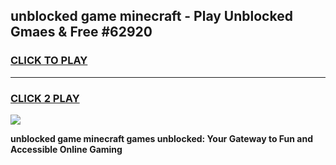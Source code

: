 
## unblocked game minecraft - Play Unblocked Gmaes & Free #62920
<h3>
<a href="https://news.freeplayer.one?title=unblocked_game_minecraft&ref=03M">CLICK TO PLAY</a></h3>
<hr>

<h3>
<a href="https://news.freeplayer.one?title=unblocked_game_minecraft&ref=03M">CLICK 2 PLAY</a>
  
</h3>

<a href="https://news.freeplayer.one?title=unblocked_game_minecraft&ref=03M"><img src="https://clearcache.store/games.png"></a>


**unblocked game minecraft games unblocked: Your Gateway to Fun and Accessible Online Gaming**
